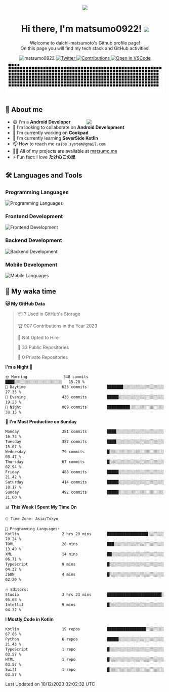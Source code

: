 <p align="center"><img src="https://capsule-render.vercel.app/api?type=waving&color=gradient&height=300&section=header&text=Hi%20I%27m%20matsumo&fontSize=90&animation=fadeIn&fontAlignY=38&desc=Welcome%20to%20daichi-matsumoto%27s%20GitHub%20profile%20&descAlignY=55&descAlign=62"></p>

<h1 align="center">Hi there, I'm matsumo0922! <img src="https://media.giphy.com/media/hvRJCLFzcasrR4ia7z/giphy.gif" width="32"></h1>

<p align="center">
Welcome to daichi-matsumoto's Github profile page!<br>
On this page you will find my tech stack and GitHub activities!
</p>

<div align="center">
  <img src="https://komarev.com/ghpvc/?username=matsumo0922&label=Profile%20views&color=ac3726&style=flat" alt="matsumo0922" />
  <a href="https://twitter.com/matsumo0922">
    <img src="https://badgen.net/badge/twitter/@matsumo0922?icon=twitter" alt="Twitter" />
  </a>
  <a href="https://qiita.com/CAIOS">
    <img src="https://badgen.org/img/qiita/CAIOS/contributions?style=flat" alt="Contributions" />
  </a>
  <a href="https://open.vscode.dev/matsumo0922/matsumo0922">
    <img alt="Open in VSCode" src="https://img.shields.io/static/v1?logo=visualstudiocode&label=&message=Open%20in%20Visual%20Studio%20Code&labelColor=2c2c32&color=007acc&logoColor=007acc" />
  </a>
</div>

<picture>
  <source media="(prefers-color-scheme: dark)" srcset="./resources/github-contribution-grid-snake-dark.svg" />
  <source media="(prefers-color-scheme: light)" srcset="./resources/github-contribution-grid-snake-light.svg" />
  <img alt="github-snake" src="./resources/github-contribution-grid-snake-light.svg" />
</picture>

## 📝 About me

<picture>
  <source media="(prefers-color-scheme: dark)" srcset="https://github-readme-stats.vercel.app/api?username=matsumo0922&show_icons=true&locale=en&theme=dark" />
  <source media="(prefers-color-scheme: light)" srcset="https://github-readme-stats.vercel.app/api?username=matsumo0922&show_icons=true&locale=en&theme=default" />
  <img align="right" width="49%" src="https://github-readme-stats.vercel.app/api?username=matsumo0922&show_icons=true&locale=en&theme=default" />
</picture>

- 😄 I'm a **Android Developer**
- 👯 I’m looking to collaborate on **Android Development**
- 🔭 I’m currently working on **Cookpad**
- 🌱 I’m currently learning **SeverSide Kotlin**
- 📫 How to reach me `caios.system@gmail.com`
- 👨‍💻 All of my projects are available at [matsumo.me](matsumo.me)
- ⚡ Fun fact: I love **たけのこの里**

## 🛠️ Languages and Tools

### Programming Languages
![Programming Languages](https://skillicons.dev/icons?i=kotlin,java,c,cpp,ruby,py,md)

### Frontend Development
![Frontend Development](https://skillicons.dev/icons?i=kotlin,next,react,html,css)

### Backend Development
![Backend Development](https://skillicons.dev/icons?i=kotlin,graphql,rails,redis,nodejs)

### Mobile Development
![Mobile Languages](https://skillicons.dev/icons?i=kotlin,ktor)

## 📌 My waka time
<!--START_SECTION:waka-->
**🐱 My GitHub Data** 

> 📦 ? Used in GitHub's Storage 
 > 
> 🏆 907 Contributions in the Year 2023
 > 
> 🚫 Not Opted to Hire
 > 
> 📜 33 Public Repositories 
 > 
> 🔑 0 Private Repositories 
 > 
**I'm a Night 🦉** 

```text
🌞 Morning                348 commits         ████░░░░░░░░░░░░░░░░░░░░░   15.28 % 
🌆 Daytime                623 commits         ███████░░░░░░░░░░░░░░░░░░   27.35 % 
🌃 Evening                438 commits         █████░░░░░░░░░░░░░░░░░░░░   19.23 % 
🌙 Night                  869 commits         ██████████░░░░░░░░░░░░░░░   38.15 % 
```
📅 **I'm Most Productive on Sunday** 

```text
Monday                   381 commits         ████░░░░░░░░░░░░░░░░░░░░░   16.73 % 
Tuesday                  357 commits         ████░░░░░░░░░░░░░░░░░░░░░   15.67 % 
Wednesday                79 commits          █░░░░░░░░░░░░░░░░░░░░░░░░   03.47 % 
Thursday                 67 commits          █░░░░░░░░░░░░░░░░░░░░░░░░   02.94 % 
Friday                   488 commits         █████░░░░░░░░░░░░░░░░░░░░   21.42 % 
Saturday                 414 commits         █████░░░░░░░░░░░░░░░░░░░░   18.17 % 
Sunday                   492 commits         █████░░░░░░░░░░░░░░░░░░░░   21.60 % 
```


📊 **This Week I Spent My Time On** 

```text
🕑︎ Time Zone: Asia/Tokyo

💬 Programming Languages: 
Kotlin                   2 hrs 29 mins       ██████████████████░░░░░░░   70.24 % 
TOML                     28 mins             ███░░░░░░░░░░░░░░░░░░░░░░   13.49 % 
XML                      14 mins             ██░░░░░░░░░░░░░░░░░░░░░░░   06.71 % 
TypeScript               9 mins              █░░░░░░░░░░░░░░░░░░░░░░░░   04.32 % 
JSON                     4 mins              █░░░░░░░░░░░░░░░░░░░░░░░░   02.20 % 

🔥 Editors: 
Studio                   3 hrs 23 mins       ████████████████████████░   95.68 % 
IntelliJ                 9 mins              █░░░░░░░░░░░░░░░░░░░░░░░░   04.32 % 
```

**I Mostly Code in Kotlin** 

```text
Kotlin                   19 repos            █████████████████░░░░░░░░   67.86 % 
Python                   6 repos             █████░░░░░░░░░░░░░░░░░░░░   21.43 % 
TypeScript               1 repo              █░░░░░░░░░░░░░░░░░░░░░░░░   03.57 % 
HTML                     1 repo              █░░░░░░░░░░░░░░░░░░░░░░░░   03.57 % 
Swift                    1 repo              █░░░░░░░░░░░░░░░░░░░░░░░░   03.57 % 
```




 Last Updated on 10/12/2023 02:02:32 UTC
<!--END_SECTION:waka-->
